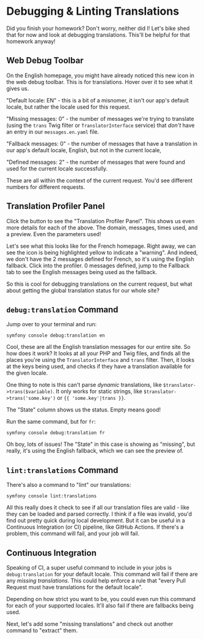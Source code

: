 # Debugging & Linting Translations

Did you finish your homework? Don't worry, neither did I! Let's bike shed
that for now and look at debugging translations. This'll be helpful for
that homework anyway!

## Web Debug Toolbar

On the English homepage, you might have already noticed this new icon in
the web debug toolbar. This is for translations. Hover over it to see what
it gives us.

"Default locale: EN" - this is a bit of a misnomer, it isn't our app's
default locale, but rather the locale used for this request.

"Missing messages: 0" - the number of messages we're trying to
translate (using the `trans` Twig filter or `TranslatorInterface` service)
that *don't* have an entry in our `messages.en.yaml` file.

"Fallback messages: 0" - the number of messages that have a translation
in our app's default locale, English, but not in the current locale,

"Defined messages: 2" - the number of messages that were found and used
for the current locale successfully.

These are all within the context of the current request. You'd see different
numbers for different requests.

## Translation Profiler Panel

Click the button to see the "Translation Profiler Panel". This shows us
even more details for each of the above. The domain, messages,
times used, and a preview. Even the parameters used!

Let's see what this looks like for the French homepage. Right away, we can
see the icon is being highlighted yellow to indicate a "warning". And
indeed, we don't have the 2 messages defined for French, so it's using the
English fallback. Click into the profiler. 0 messages defined, jump
to the Fallback tab to see the English messages being used as the fallback.

So this is cool for debugging translations on the current request, but what about
getting the global translation status for our whole site?

## `debug:translation` Command

Jump over to your terminal and run:

```terminal
symfony console debug:translation en
```

Cool, these are all the English translation messages for our entire site. So how
does it work? It looks at all your PHP and Twig files, and finds all the places
you're using the `TranslatorInterface` and `trans` filter. Then, it looks
at the keys being used, and checks if they have a translation available for
the given locale.

One thing to note is this can't parse *dynamic* translations, like
`$translator->trans($variable)`. It only works for static strings, like
`$translator->trans('some.key')` or `{{ 'some.key'|trans }}`.

The "State" column shows us the status. Empty means good!

Run the same command, but for `fr`:

```terminal
symfony console debug:translation fr
```

Oh boy, lots of issues! The "State" in this case is showing as "missing", but
really, it's using the English fallback, which we can see the preview of.

## `lint:translations` Command

There's also a command to "lint" our translations:

```terminal
symfony console lint:translations
```

All this really does it check to see if all our translation files are valid -
like they can be loaded and parsed correctly. I think if a file was invalid,
you'd find out pretty quick during local development. But it can be useful
in a Continuous Integration (or CI) pipeline, like GitHub Actions. If there's a
problem, this command will fail, and your job will fail.

## Continuous Integration

Speaking of CI, a super useful command to include in your jobs is
`debug:translation` for your default locale. This command will fail if
there are any *missing translations*. This could help enforce a rule that
"every Pull Request must have translations for the default locale".

Depending on how strict you want to be, you could even run this command for
each of your supported locales. It'll also fail if there are fallbacks being
used.

Next, let's add some "missing translations" and check out another command to
"extract" them.
